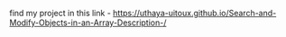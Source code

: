 find my project in this link -  https://uthaya-uitoux.github.io/Search-and-Modify-Objects-in-an-Array-Description-/
 
